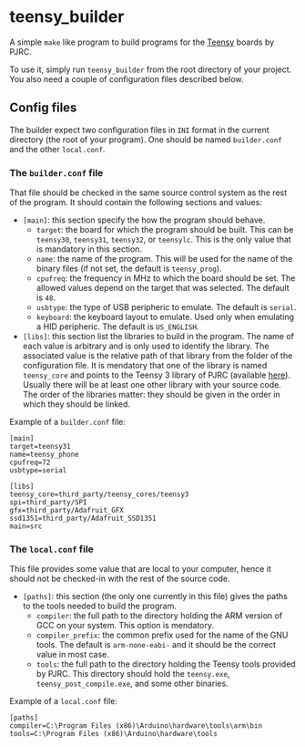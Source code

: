 # teensy_builder

A simple `make` like program to build programs for the
[Teensy](https://www.pjrc.com/teensy/) boards by PJRC.

To use it, simply run `teensy_builder` from the root directory of your project.
You also need a couple of configuration files described below.

## Config files

The builder expect two configuration files in `INI` format in the current
directory (the root of your program). One should be named `builder.conf` and
the other `local.conf`.

### The `builder.conf` file

That file should be checked in the same source control system as the rest of the
program. It should contain the following sections and values:

 - `[main]`: this section specify the how the program should behave.
   - `target`: the board for which the program should be built. This can be
     `teensy30`, `teensy31`, `teensy32`, or `teensylc`. This is the only value
     that is mandatory in this section.
   - `name`: the name of the program. This will be used for the name of the
     binary files (if not set, the default is `teensy_prog`).
   - `cpufreq`: the frequency in MHz to which the board should be set. The
     allowed values depend on the target that was selected. The default is `48`.
   - `usbtype`: the type of USB peripheric to emulate. The default is `serial`.
   - `keyboard`: the keyboard layout to emulate. Used only when emulating a HID
     peripheric. The default is `US_ENGLISH`.
 - `[libs]`: this section list the libraries to build in the program. The name
   of each value is arbitrary and is only used to identify the library. The
   associated value is the relative path of that library from the folder of the
   configuration file. It is mendatory that one of the library is named
   `teensy_core` and points to the Teensy 3 library of PJRC (available
   [here](https://github.com/PaulStoffregen/cores/tree/master/teensy3)). Usually
   there will be at least one other library with your source code.
   The order of the libraries matter: they should be given in the order in which
   they should be linked.

Example of a `builder.conf` file:

    [main]
    target=teensy31
    name=teensy_phone
    cpufreq=72
    usbtype=serial

    [libs]
    teensy_core=third_party/teensy_cores/teensy3
    spi=third_party/SPI
    gfx=third_party/Adafruit_GFX
    ssd1351=third_party/Adafruit_SSD1351
    main=src

### The `local.conf` file

This file provides some value that are local to your computer, hence it should
not be checked-in with the rest of the source code.

 - `[paths]`: this section (the only one currently in this file) gives the paths
   to the tools needed to build the program.
   - `compiler`: the full path to the directory holding the ARM version of GCC
     on your system. This option is mendatory.
   - `compiler_prefix`: the common prefix used for the name of the GNU tools.
     The default is `arm-none-eabi-` and it should be the correct value in most
     case.
   - `tools`: the full path to the directory holding the Teensy tools provided
     by PJRC. This directory should hold the `teensy.exe`,
     `teensy_post_compile.exe`, and some other binaries.

Example of a `local.conf` file:
 
    [paths]
    compiler=C:\Program Files (x86)\Arduino\hardware\tools\arm\bin
    tools=C:\Program Files (x86)\Arduino\hardware\tools

